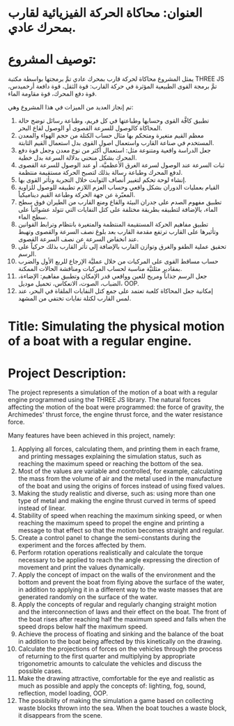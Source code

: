 # العنوان: محاكاة الحركة الفيزيائية لقارب بمحرك عادي.

# توصيف المشروع: 

يمثل المشروع محاكاة لحركة قارب بمحرك عادي تمَّ برمجتها بواسطة مكتبة THREE JS تمَّ برمجة القوى الطبيعية المؤثرة في حركة القارب: قوة الثقل، قوة دافعة أرخميدس، قوة دفع المحرك، قوة مقاومة الماء.

تم إنجاز العديد من الميزات في هذا المشروع وهي:

01. تطبيق كافَّة القوى وحسابها وطباعتها في كل فريم، وطباعة رسائل توضح حالة المحاكاة كالوصول للسرعة القصوى أو الوصول لقاع البحر.
02. معظم القيم متغيرة ومتحكم بها مثال حساب الكتلة من حجم الهواء والمعدن المستخدم في صناعة القارب واستعمال اصول القوى بدل استعمال القيم الثابتة.
03. جعل الدراسة واقعية ومتنوعة مثل: استعمال أكثر من نوع معدن وجعل قوة دفع المحرك بشكل منحني بدلالة السرعة بدل خطية.
04. ثبات السرعة عند الوصول لسرعة الغرق الأعظميَّة، أو عند الوصول للسرعة القصوى لدفع المحرك وطباعة رسالة بذلك لتصبح الحركة مستقيمة منتظمة. 
05. إنشاء لوحة تحكم لتغيير أنصاف الثوابت خلال التجربة وتأثر القوى بها.
06. القيام بعمليات الدوران بشكل واقعي وحساب العزم اللازم تطبيقه للوصول للزاوية المعبّرة عن جهة الحركة وطباعة القيم ديناميكياً.
07. تطبيق مفهوم الصدم على جدران البيئة والقاع ومنع القارب من الطيران فوق سطح الماء، بالإضافة لتطبيقه بطريقة مختلفة على كتل النفايات التي تتولد عشوائياً على سطح الماء.
08. تطبيق مفاهيم الحركة المستقيمة المنتظمة والمتغيرة بانتظام وترابط القوانين وتأثيرها على القارب ترتفع مقدمة القارب بعد بلوغ نصف السرعة والقصوى وتهبط عند انخفاض السرعة عن نصف السرعة القصوى.
09. تحقيق عملية الطفو والغرق وتوازن القارب بالإضافة إلى تأثر القارب بذلك حركياً على الرسم.
10. حساب مساقط القوى على المركبات من خلال عمليَّة الإرجاع للربع الأول والضرب بمقادير مثلثيَّة مناسبة لحساب المركبات ومناقشة الحالات الممكنة.
11. جعل الرسم جذاباً ومريح للعين وواقعي قدر الإمكان وتطبيق مفاهيم: الإضاءة، الضباب، الصوت، الانعكاس، تحميل موديل، OOP.
12. إمكانية جعل المحاكاة كلعبة تعتمد على جمع كتل النفايات الملقاة في البحر، عند لمس القارب لكتلة نفايات تختفي من المشهد.


# Title: Simulating the physical motion of a boat with a regular engine.

# Project Description:

The project represents a simulation of the motion of a boat with a regular engine programmed using the THREE JS library. The natural forces affecting the motion of the boat were programmed: the force of gravity, the Archimedes' thrust force, the engine thrust force, and the water resistance force.

Many features have been achieved in this project, namely:

01. Applying all forces, calculating them, and printing them in each frame, and printing messages explaining the simulation status, such as reaching the maximum speed or reaching the bottom of the sea.
02. Most of the values ​​are variable and controlled, for example, calculating the mass from the volume of air and the metal used in the manufacture of the boat and using the origins of forces instead of using fixed values.
03. Making the study realistic and diverse, such as: using more than one type of metal and making the engine thrust curved in terms of speed instead of linear.
04. Stability of speed when reaching the maximum sinking speed, or when reaching the maximum speed to propel the engine and printing a message to that effect so that the motion becomes straight and regular.
05. Create a control panel to change the semi-constants during the experiment and the forces affected by them.
06. Perform rotation operations realistically and calculate the torque necessary to be applied to reach the angle expressing the direction of movement and print the values ​​dynamically.
07. Apply the concept of impact on the walls of the environment and the bottom and prevent the boat from flying above the surface of the water, in addition to applying it in a different way to the waste masses that are generated randomly on the surface of the water.
08. Apply the concepts of regular and regularly changing straight motion and the interconnection of laws and their effect on the boat. The front of the boat rises after reaching half the maximum speed and falls when the speed drops below half the maximum speed.
09. Achieve the process of floating and sinking and the balance of the boat in addition to the boat being affected by this kinetically on the drawing.
10. Calculate the projections of forces on the vehicles through the process of returning to the first quarter and multiplying by appropriate trigonometric amounts to calculate the vehicles and discuss the possible cases.
11. Make the drawing attractive, comfortable for the eye and realistic as much as possible and apply the concepts of: lighting, fog, sound, reflection, model loading, OOP.
12. The possibility of making the simulation a game based on collecting waste blocks thrown into the sea. When the boat touches a waste block, it disappears from the scene.
